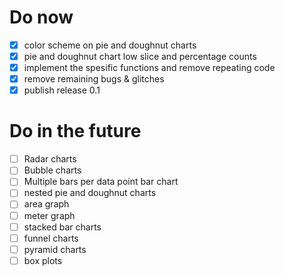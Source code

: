 # Do now

- [x] color scheme on pie and doughnut charts
- [x] pie and doughnut chart low slice and percentage counts
- [x] implement the spesific functions and remove repeating code
- [x] remove remaining bugs & glitches
- [x] publish release 0.1

# Do in the future

- [ ] Radar charts
- [ ] Bubble charts
- [ ] Multiple bars per data point bar chart
- [ ] nested pie and doughnut charts
- [ ] area graph
- [ ] meter graph
- [ ] stacked bar charts
- [ ] funnel charts
- [ ] pyramid charts
- [ ] box plots
